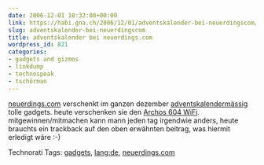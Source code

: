 ```yaml
---
date: 2006-12-01 10:32:08+00:00
link: https://habi.gna.ch/2006/12/01/adventskalender-bei-neuerdingscom/
slug: adventskalender-bei-neuerdingscom
title: adventskalender bei neuerdings.com
wordpress_id: 821
categories:
- gadgets and gizmos
- linkdump
- technospeak
- tschörman
---
```


[neuerdings.com](http://neuerdings.com/) verschenkt im ganzen dezember [adventskalendermässig](http://neuerdings.com/2006/12/01/der-neuerdings-adventskalender-24-tage-24-gewinne/) tolle gadgets.
heute verschenken sie den [Archos 604 WiFi](http://neuerdings.com/2006/12/01/adventskalender-tuer-1-archos-604-wifi/). mitgewinnen/mitmachen kann mann jeden tag irgendwie anders, heute brauchts ein trackback auf den oben erwähnten beitrag, was hiermit erledigt wäre :-)


Technorati Tags: [gadgets](http://www.technorati.com/tag/gadgets), [lang:de](http://www.technorati.com/tag/lang:de), [neuerdings.com](http://www.technorati.com/tag/neuerdings.com)
